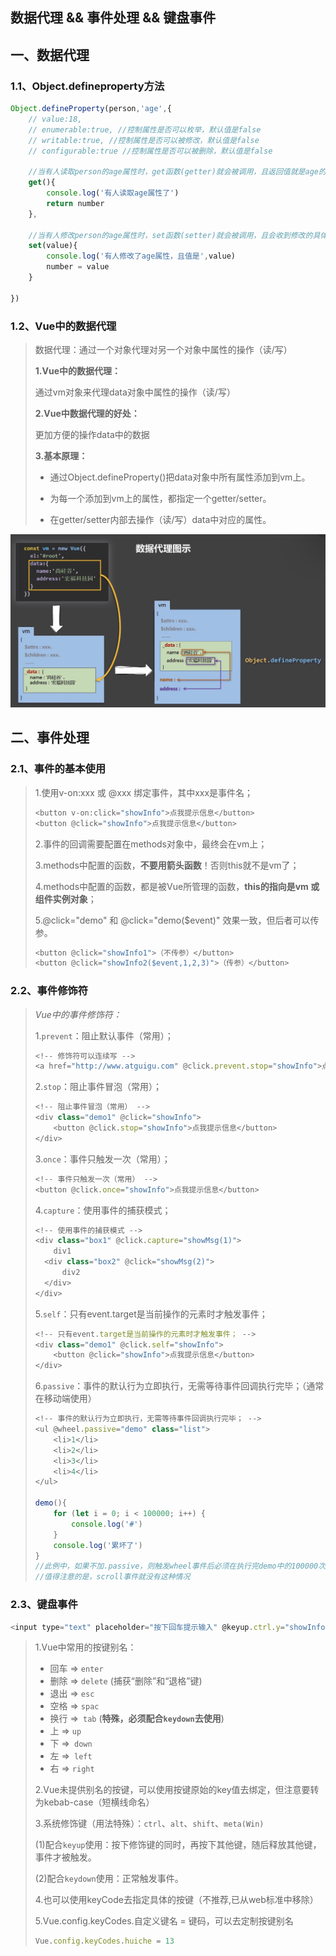 ## 数据代理 && 事件处理 && 键盘事件



## 一、数据代理

### 1.1、Object.defineproperty方法

```js
Object.defineProperty(person,'age',{
    // value:18,
    // enumerable:true, //控制属性是否可以枚举，默认值是false
    // writable:true, //控制属性是否可以被修改，默认值是false
    // configurable:true //控制属性是否可以被删除，默认值是false

    //当有人读取person的age属性时，get函数(getter)就会被调用，且返回值就是age的值
    get(){
        console.log('有人读取age属性了')
        return number
    },

    //当有人修改person的age属性时，set函数(setter)就会被调用，且会收到修改的具体值
    set(value){
        console.log('有人修改了age属性，且值是',value)
        number = value
    }

})
```

### 1.2、Vue中的数据代理

> 数据代理：通过一个对象代理对另一个对象中属性的操作（读/写）
>
> **1.Vue中的数据代理：**
>
> 通过vm对象来代理data对象中属性的操作（读/写）
>
>  **2.Vue中数据代理的好处：**
>
> 更加方便的操作data中的数据
>
> **3.基本原理：**
>
> - 通过Object.defineProperty()把data对象中所有属性添加到vm上。
>
> - 为每一个添加到vm上的属性，都指定一个getter/setter。
>
> - 在getter/setter内部去操作（读/写）data中对应的属性。

![数据代理](./image/02/数据代理.PNG)



## 二、事件处理

### 2.1、事件的基本使用

> 1.使用v-on:xxx 或 @xxx 绑定事件，其中xxx是事件名；
>
> ```js
> <button v-on:click="showInfo">点我提示信息</button>
> <button @click="showInfo">点我提示信息</button>
> ```
>
> 2.事件的回调需要配置在methods对象中，最终会在vm上；
>
> 3.methods中配置的函数，**不要用箭头函数**！否则this就不是vm了；
>
> 4.methods中配置的函数，都是被Vue所管理的函数，**this的指向是vm 或 组件实例对象**；
>
> 5.@click="demo" 和 @click="demo($event)" 效果一致，但后者可以传参。
>
> ```js
> <button @click="showInfo1">（不传参）</button>
> <button @click="showInfo2($event,1,2,3)">（传参）</button>
> ```

### 2.2、事件修饰符

> *Vue中的事件修饰符：*
>
> 1.`prevent`：阻止默认事件（常用）；
>
> ```js
> <!-- 修饰符可以连续写 -->
> <a href="http://www.atguigu.com" @click.prevent.stop="showInfo">点我</a>
> ```
>
> 2.`stop`：阻止事件冒泡（常用）；
>
> ```js
> <!-- 阻止事件冒泡（常用） -->
> <div class="demo1" @click="showInfo">
>     <button @click.stop="showInfo">点我提示信息</button>
> </div>
> ```
>
> 3.`once`：事件只触发一次（常用）；
>
> ```js
> <!-- 事件只触发一次（常用） -->
> <button @click.once="showInfo">点我提示信息</button>
> ```
>
> 4.`capture`：使用事件的捕获模式；
>
> ```js
> <!-- 使用事件的捕获模式 -->
> <div class="box1" @click.capture="showMsg(1)">
>     div1
> 	<div class="box2" @click="showMsg(2)">
>     	div2
> 	</div>
> </div>
> ```
>
> 5.`self`：只有event.target是当前操作的元素时才触发事件；
>
> ```js
> <!-- 只有event.target是当前操作的元素时才触发事件； -->
> <div class="demo1" @click.self="showInfo">
>     <button @click="showInfo">点我提示信息</button>
> </div>
> ```
>
> 6.`passive`：事件的默认行为立即执行，无需等待事件回调执行完毕；（通常在移动端使用）
>
> ```js
> <!-- 事件的默认行为立即执行，无需等待事件回调执行完毕； -->
> <ul @wheel.passive="demo" class="list">
>     <li>1</li>
>     <li>2</li>
>     <li>3</li>
>     <li>4</li>
> </ul>
> 
> demo(){
>     for (let i = 0; i < 100000; i++) {
>         console.log('#')
>     }
>     console.log('累坏了')
> }
> //此例中，如果不加.passive，则触发wheel事件后必须在执行完demo中的100000次循环后才会执行滚动条滚动事件，会造成卡顿。
> //值得注意的是，scroll事件就没有这种情况
> ```

### 2.3、键盘事件

```js
<input type="text" placeholder="按下回车提示输入" @keyup.ctrl.y="showInfo">
```

> 1.Vue中常用的按键别名：
>
> - 回车 => `enter`
> - 删除 => `delete` (捕获“删除”和“退格”键)
> - 退出 => `esc`
> - 空格 => `spac`
> - 换行 =>` tab` (**特殊，必须配合`keydown`去使用**)
> - 上 => `up`
> - 下 =>` down`
> - 左 =>` left`
> - 右 => `right`
>
> 2.Vue未提供别名的按键，可以使用按键原始的key值去绑定，但注意要转为kebab-case（短横线命名）
>
>  3.系统修饰键（用法特殊）：`ctrl`、`alt`、`shift`、`meta(Win)`
>
> (1)配合`keyup`使用：按下修饰键的同时，再按下其他键，随后释放其他键，事件才被触发。
>
> (2)配合`keydown`使用：正常触发事件。
>
> 4.也可以使用keyCode去指定具体的按键（不推荐,已从web标准中移除）
>
> 5.Vue.config.keyCodes.自定义键名 = 键码，可以去定制按键别名
>
> ```js
> Vue.config.keyCodes.huiche = 13
> ```
